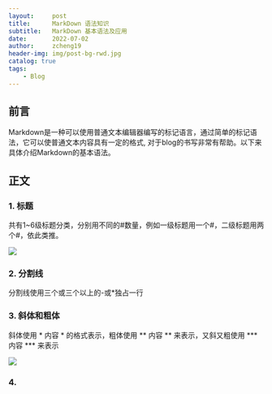 ```yaml
---
layout:     post
title:      MarkDown 语法知识
subtitle:   MarkDown 基本语法及应用
date:       2022-07-02
author:     zcheng19
header-img: img/post-bg-rwd.jpg
catalog: true
tags:
    - Blog
---
```


## 前言

Markdown是一种可以使用普通文本编辑器编写的标记语言，通过简单的标记语法，它可以使普通文本内容具有一定的格式, 对于blog的书写非常有帮助。以下来具体介绍Markdown的基本语法。

## 正文

### 1. 标题

共有1~6级标题分类，分别用不同的#数量，例如一级标题用一个#，二级标题用两个#，依此类推。

![](https://p69.f3.n0.cdn.getcloudapp.com/items/nOuX9Jb0/bbaac4d3-2834-4e74-b62e-4af06926ecf6.png?v=b74f7aa387b244ccfe06e2f52f843413)

### 2. 分割线

分割线使用三个或三个以上的-或*独占一行

### 3. 斜体和粗体

斜体使用 * 内容 * 的格式表示，粗体使用 ** 内容 ** 来表示，又斜又粗使用 *** 内容 *** 来表示

![](https://p69.f3.n0.cdn.getcloudapp.com/items/KoujYKnd/2b66fb16-4c6d-4fe1-b334-e0df44bcaa52.png?source=viewer&v=88830321c67611944e08a569560df735)

### 4. 

